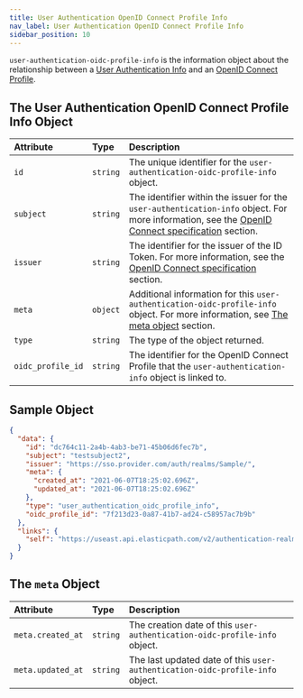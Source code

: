 ```yaml
---
title: User Authentication OpenID Connect Profile Info
nav_label: User Authentication OpenID Connect Profile Info
sidebar_position: 10
---
```


`user-authentication-oidc-profile-info` is the information object about the relationship between a [User Authentication Info](/docs/authentication/single-sign-on/user-authentication-info-api/overview) and an [OpenID Connect Profile](/docs/authentication/single-sign-on/openid-connect-profiles-api/openid-connect-profiles-api-overview).

## The User Authentication OpenID Connect Profile Info Object

| Attribute         | Type | Description |
|:------------------| :--- | :--- |
| `id`              | `string` | The unique identifier for the `user-authentication-oidc-profile-info` object. |
| `subject`         | `string` | The identifier within the issuer for the `user-authentication-info` object. For more information, see the [OpenID Connect specification](https://openid.net/specs/openid-connect-core-1_0.html#IDToken) section. |
| `issuer`          | `string` | The identifier for the issuer of the ID Token. For more information, see the [OpenID Connect specification](https://openid.net/specs/openid-connect-core-1_0.html#IDToken) section. |
| `meta`            | `object` | Additional information for this `user-authentication-oidc-profile-info` object. For more information, see [The meta object](#the-meta-object) section. |
| `type`            | `string` | The type of the object returned. |
| `oidc_profile_id` | `string` | The identifier for the OpenID Connect Profile that the `user-authentication-info` object is linked to. |

## Sample Object

```json
{
  "data": {
    "id": "dc764c11-2a4b-4ab3-be71-45b06d6fec7b",
    "subject": "testsubject2",
    "issuer": "https://sso.provider.com/auth/realms/Sample/",
    "meta": {
      "created_at": "2021-06-07T18:25:02.696Z",
      "updated_at": "2021-06-07T18:25:02.696Z"
    },
    "type": "user_authentication_oidc_profile_info",
    "oidc_profile_id": "7f213d23-0a87-41b7-ad24-c58957ac7b9b"
  },
  "links": {
    "self": "https://useast.api.elasticpath.com/v2/authentication-realms/b6cf44b5-5d52-46b8-ae6f-7f28847fb269/user-authentication-info/9738663b-2f64-47e0-b70f-eecd9fb28f53/user-authentication-oidc-profile-info/dc764c11-2a4b-4ab3-be71-45b06d6fec7b"
  }
}
```

## The `meta` Object

| Attribute | Type | Description |
| :--- | :--- | :--- |
| `meta.created_at` | `string` | The creation date of this `user-authentication-oidc-profile-info` object. |
| `meta.updated_at` | `string` | The last updated date of this `user-authentication-oidc-profile-info` object. |
